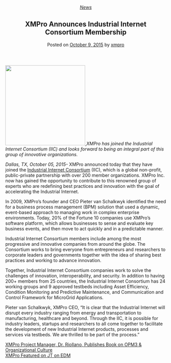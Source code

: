<div class="large-9 col">
<article class="post-4317 post type-post status-publish format-standard has-post-thumbnail hentry category-news tag-bpm" id="post-4317">
<div class="article-inner">
<header class="entry-header">
<div class="entry-header-text entry-header-text-top text-center">
<h6 class="entry-category is-xsmall"><a href="https://xmpro.com/category/news/" rel="category tag">News</a></h6><h1 class="entry-title">XMPro Announces Industrial Internet Consortium Membership</h1><div class="entry-divider is-divider small"></div>
<div class="entry-meta uppercase is-xsmall">
<span class="posted-on">Posted on <a href="https://xmpro.com/xmpro-announces-industrial-internet-consortium-membership/" rel="bookmark"><time class="entry-date published updated" datetime="2015-10-09T06:06:13+00:00">October 9, 2015</time></a></span> <span class="byline">by <span class="meta-author vcard"><a class="url fn n" href="https://xmpro.com/author/xmpro/">xmpro</a></span></span> </div>
</div>
</header>
<div class="entry-content single-page">
<p><em><a href="http://iiconsortium.org"><img height="250" src="https://xmpro.com/wp-content/uploads/2015/10/XMPro-Industrial-Internet-300x300.jpg" width="250"/>
</a>XMPro has joined the Industrial Internet Consortium (IIC) and looks forward to being an integral part of this group of innovative organizations.</em></p>
<p><em>Dallas, TX, October 05, 2015-</em> XMPro announced today that they have joined the <a href="http://iiconsortium.org" rel="noopener noreferrer" target="_blank">Industrial Internet Consortium</a> (IIC), which is a global non-profit, public-private partnership with over 200 member organizations. XMPro Inc. now has gained the opportunity to contribute to this renowned group of experts who are redefining best practices and innovation with the goal of accelerating the Industrial Internet.</p>
<p>In 2009, XMPro’s founder and CEO Pieter van Schalkwyk identified the need for a business process management (BPM) solution that used a dynamic, event-based approach to managing work in complex enterprise environments. Today, 20% of the Fortune 10 companies use XMPro’s software platform, which allows businesses to sense and evaluate key business events, and then move to act quickly and in a predictable manner.</p>
<p>Industrial Internet Consortium members include among the most progressive and innovative companies from around the globe. The Consortium works to bring everyone from entrepreneurs and researchers to corporate leaders and governments together with the idea of sharing best practices and working to advance innovation.</p>
<p>Together, Industrial Internet Consortium companies work to solve the challenges of innovation, interoperability, and security. In addition to having 200+ members from 25 countries, the Industrial Internet Consortium has 24 working groups and 9 approved testbeds including Asset Efficiency, Condition Monitoring and Predictive Maintenance, and Communication and Control Framework for MicroGrid Applications.</p>
<p>Pieter van Schalkwyk, XMPro CEO, “It is clear that the Industrial Internet will disrupt every industry ranging from energy and transportation to manufacturing, healthcare and beyond. Through the IIC, it is possible for industry leaders, startups and researchers to all come together to facilitate the development of new Industrial Internet products, processes and services via testbeds. We are thrilled to be part of the process.” </p>
<div class="blog-share text-center"><div class="is-divider medium"></div><div class="social-icons share-icons share-row relative"><a aria-label="Share on WhatsApp" class="icon button circle is-outline tooltip whatsapp show-for-medium" data-action="share/whatsapp/share" href="whatsapp://send?text=XMPro%20Announces%20Industrial%20Internet%20Consortium%20Membership - https://xmpro.com/xmpro-announces-industrial-internet-consortium-membership/" title="Share on WhatsApp"><i class="icon-whatsapp"></i></a><a aria-label="Share on Facebook" class="icon button circle is-outline tooltip facebook" data-label="Facebook" href="https://www.facebook.com/sharer.php?u=https://xmpro.com/xmpro-announces-industrial-internet-consortium-membership/" onclick="window.open(this.href,this.title,'width=500,height=500,top=300px,left=300px'); return false;" rel="noopener nofollow" target="_blank" title="Share on Facebook"><i class="icon-facebook"></i></a><a aria-label="Share on Twitter" class="icon button circle is-outline tooltip twitter" href="https://twitter.com/share?url=https://xmpro.com/xmpro-announces-industrial-internet-consortium-membership/" onclick="window.open(this.href,this.title,'width=500,height=500,top=300px,left=300px'); return false;" rel="noopener nofollow" target="_blank" title="Share on Twitter"><i class="icon-twitter"></i></a><a aria-label="Email to a Friend" class="icon button circle is-outline tooltip email" href="/cdn-cgi/l/email-protection#8db2fef8efe7e8eef9b0d5c0ddffe2a8bfbdcce3e3e2f8e3eee8fea8bfbdc4e3e9f8fef9ffe4ece1a8bfbdc4e3f9e8ffe3e8f9a8bfbdcee2e3fee2fff9e4f8e0a8bfbdc0e8e0efe8fffee5e4fdabefe2e9f4b0cee5e8eee6a8bfbdf9e5e4fea8bfbde2f8f9a8becca8bfbde5f9f9fdfea8becca8bfcba8bfcbf5e0fdffe2a3eee2e0a8bfcbf5e0fdffe2a0ece3e3e2f8e3eee8fea0e4e3e9f8fef9ffe4ece1a0e4e3f9e8ffe3e8f9a0eee2e3fee2fff9e4f8e0a0e0e8e0efe8fffee5e4fda8bfcb" rel="nofollow" title="Email to a Friend"><i class="icon-envelop"></i></a><a aria-label="Pin on Pinterest" class="icon button circle is-outline tooltip pinterest" href="https://pinterest.com/pin/create/button?url=https://xmpro.com/xmpro-announces-industrial-internet-consortium-membership/&amp;media=https://xmpro.com/wp-content/uploads/2015/10/XMPro-Industrial-Internet.jpg&amp;description=XMPro%20Announces%20Industrial%20Internet%20Consortium%20Membership" onclick="window.open(this.href,this.title,'width=500,height=500,top=300px,left=300px'); return false;" rel="noopener nofollow" target="_blank" title="Pin on Pinterest"><i class="icon-pinterest"></i></a><a aria-label="Share on LinkedIn" class="icon button circle is-outline tooltip linkedin" href="https://www.linkedin.com/shareArticle?mini=true&amp;url=https://xmpro.com/xmpro-announces-industrial-internet-consortium-membership/&amp;title=XMPro%20Announces%20Industrial%20Internet%20Consortium%20Membership" onclick="window.open(this.href,this.title,'width=500,height=500,top=300px,left=300px'); return false;" rel="noopener nofollow" target="_blank" title="Share on LinkedIn"><i class="icon-linkedin"></i></a></div></div></div>
<nav class="navigation-post" id="nav-below" role="navigation">
<div class="flex-row next-prev-nav bt bb">
<div class="flex-col flex-grow nav-prev text-left">
<div class="nav-previous"><a href="https://xmpro.com/xmpro-project-manager-dr-riollano-publishes-book-on-opm3-organizational-culture/" rel="prev"><span class="hide-for-small"><i class="icon-angle-left"></i></span> XMPro Project Manager, Dr. Riollano, Publishes Book on OPM3 &amp; Organizational Culture</a></div>
</div>
<div class="flex-col flex-grow nav-next text-right">
<div class="nav-next"><a href="https://xmpro.com/xmpro-featured-on-jt-on-edm/" rel="next">XMPro Featured on JT on EDM <span class="hide-for-small"><i class="icon-angle-right"></i></span></a></div> </div>
</div>
</nav>
</div>
</article>
<div class="comments-area" id="comments">
</div>
</div>